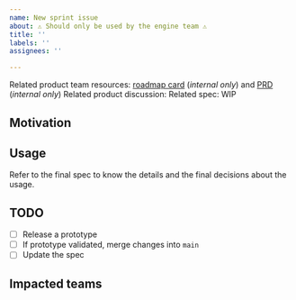 ```yaml
---
name: New sprint issue
about: ⚠️ Should only be used by the engine team ⚠️
title: ''
labels: ''
assignees: ''

---
```


Related product team resources: [roadmap card]() (_internal only_) and [PRD]() (_internal only_)
Related product discussion:
Related spec: WIP

## Motivation

<!---Copy/paste the information in the roadmap resources or briefly detail the product motivation. Ask product team if any hesitation.-->

## Usage

<!---Write a quick description of the usage if the usage has already been defined-->

Refer to the final spec to know the details and the final decisions about the usage.

## TODO

<!---Feel free to adapt this list with more technical/product steps-->

- [ ] Release a prototype
- [ ] If prototype validated, merge changes into `main`
- [ ] Update the spec

## Impacted teams

<!---Ping the related teams. Ask for the engine manager if any hesitation-->
